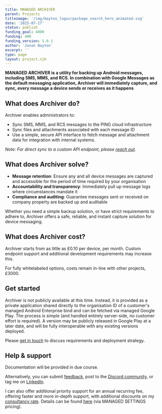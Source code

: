 ```yaml
---
title: MANAGED ARCHIVER
parent: Projects
titleimage: '/img/bayton_logos/package_search_hero_animated.svg'
date: '2025-07-27'
status: publish
funding_goal: 4000
funding: 400
funding_version: 1.0.1
author: 'Jason Bayton'
excerpt: ''
type: page
layout: project.njk
---
```

**MANAGED ARCHIVER is a utility for backing up Android messages, including SMS, MMS, and RCS. In combination with Google Messages as the default messaging application, Archiver will immediately capture, and sync, every message a device sends or receives as it happens**

## What does Archiver do?

Archiver enables administrators to:

- Sync SMS, MMS, and RCS messages to the PING cloud infrastructure
- Sync files and attachments associated with each message ID 
- Use a simple, secure API interface to fetch message and attachment data for integration with internal systems.

_Note: For direct sync to a custom API endpoint, please [reach out](/contact)_.

## What does Archiver solve?

- **Message retention**: Ensure any and all device messages are captured and accessible for the period of time required by your organisation
- **Accountability and transparency**: Immediately pull up message logs where circumstances mandate it
- **Compliance and auditing**: Guarantee messages sent or received on company property are backed up and auditable

Whether you need a simple backup solution, or have strict requirements to adhere to, Archiver offers a safe, reliable, and instant capture solution for device messaging.

## What does Archiver cost?

Archiver starts from as little as £0.10 per device, per month. Custom endpoint support and additional development requirements may increase this.

For fully whitelabeled options, costs remain in-line with other projects, £3000.

## Get started

Archiver is not publicly available at this time. Instead, it is provided as a private application shared directly to the organisation ID of a customer's managed Android Enterprise bind and can be fetched via managed Google Play. The process is simple (and handled entirely server-side, no customer effort is required). A version may be publicly released in Google Play at a later date, and will be fully interoperable with any existing versions deployed.

Please [get in touch](/contact) to discuss requirements and deployment strategy.

## Help & support

Documentation will be provided in due course.

Alternatively, you can submit [feedback](https://docs.google.com/forms/d/e/1FAIpQLSdYQrOPM0dKwCmcSjfxgoK2rQvhQXXyw2pk9nMqYBn0F2IhRw/viewform?usp=sf_link), post to the [Discord community](https://discord.gg/7VzRZWVkht), or tag me on [LinkedIn](https://linkedin.com/in/jasonbayton). 

I can also offer additional priority support for an annual recurring fee, offering faster and more in-depth support, with additional discounts on my [consultancy rate](/support). Details can be found [here]([/projects/managed-settings/pricing/#support-priority-support) (via MANAGED SETTINGS pricing).